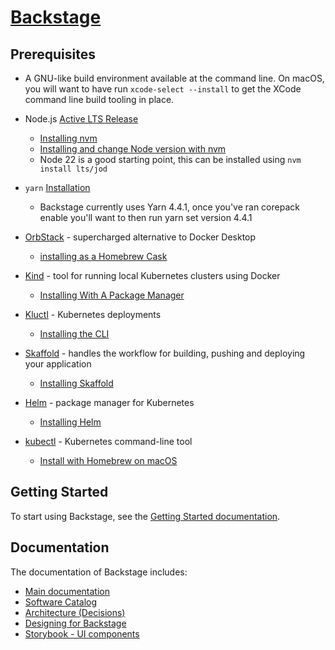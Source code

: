 # [Backstage](https://backstage.io)

## Prerequisites

- A GNU-like build environment available at the command line. On macOS, you will want to have run `xcode-select --install` to get the XCode command line build tooling in place.

- Node.js [Active LTS Release](https://backstage.io/docs/overview/versioning-policy/#nodejs-releases)
    - [Installing nvm](https://github.com/nvm-sh/nvm?tab=readme-ov-file#installing-and-updating)
    - [Installing and change Node version with nvm](https://nodejs.org/en/download/package-manager/#nvm)
    - Node 22 is a good starting point, this can be installed using `nvm install lts/jod`

- `yarn` [Installation](https://yarnpkg.com/getting-started/install)
    - Backstage currently uses Yarn 4.4.1, once you've ran corepack enable you'll want to then run yarn set version 4.4.1

- [OrbStack](https://docs.orbstack.dev) - supercharged alternative to Docker Desktop
    - [installing as a Homebrew Cask](https://docs.orbstack.dev/quick-start) 

- [Kind](https://kind.sigs.k8s.io) - tool for running local Kubernetes clusters using Docker
    - [Installing With A Package Manager](https://kind.sigs.k8s.io/docs/user/quick-start/#installing-with-a-package-manager)

- [Kluctl](https://kluctl.io) - Kubernetes deployments
    - [Installing the CLI](https://kluctl.io/docs/kluctl/installation/#installation-with-homebrew)

- [Skaffold](https://skaffold.dev) - handles the workflow for building, pushing and deploying your application
    - [Installing Skaffold](https://skaffold.dev/docs/install/#homebrew)

- [Helm](https://helm.sh) - package manager for Kubernetes
    - [Installing Helm](https://helm.sh/docs/intro/install/#through-package-managers) 

- [kubectl](https://kubernetes.io/docs/tasks/tools/) - Kubernetes command-line tool
    - [Install with Homebrew on macOS](https://kubernetes.io/docs/tasks/tools/install-kubectl-macos/#install-with-homebrew-on-macos)


## Getting Started

To start using Backstage, see the [Getting Started documentation](https://backstage.io/docs/getting-started).

## Documentation

The documentation of Backstage includes:

- [Main documentation](https://backstage.io/docs)
- [Software Catalog](https://backstage.io/docs/features/software-catalog/)
- [Architecture (Decisions)](https://backstage.io/docs/overview/architecture-overview)
- [Designing for Backstage](https://backstage.io/docs/dls/design)
- [Storybook - UI components](https://backstage.io/storybook)
